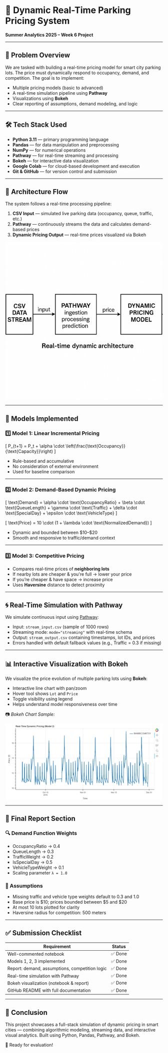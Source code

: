 # 🚗 Dynamic Real-Time Parking Pricing System

**Summer Analytics 2025 – Week 6 Project**  

---

## 📌 Problem Overview

We are tasked with building a real-time pricing model for smart city parking lots. The price must dynamically respond to occupancy, demand, and competition. The goal is to implement:

- Multiple pricing models (basic to advanced)
- A real-time simulation pipeline using **Pathway**
- Visualizations using **Bokeh**
- Clear reporting of assumptions, demand modeling, and logic


---

## 🛠️ Tech Stack Used

- **Python 3.11** — primary programming language
- **Pandas** — for data manipulation and preprocessing
- **NumPy** — for numerical operations
- **Pathway** — for real-time streaming and processing
- **Bokeh** — for interactive data visualization
- **Google Colab** — for cloud-based development and execution
- **Git & GitHub** — for version control and submission

---

## 🧭 Architecture Flow

The system follows a real-time processing pipeline:

1. **CSV Input** — simulated live parking data (occupancy, queue, traffic, etc.)
2. **Pathway** — continuously streams the data and calculates demand-based prices
3. **Dynamic Pricing Output** — real-time prices visualized via Bokeh

![Architecture Diagram](architecture.png)


---


## 🧠 Models Implemented

### 1️⃣ Model 1: Linear Incremental Pricing

\[
P_{t+1} = P_t + \alpha \cdot \left(\frac{\text{Occupancy}}{\text{Capacity}}\right)
\]

- Rule-based and accumulative
- No consideration of external environment
- Used for baseline comparison

---

### 2️⃣ Model 2: Demand-Based Dynamic Pricing

\[
\text{Demand} = \alpha \cdot \text{OccupancyRatio} + \beta \cdot \text{QueueLength} + \gamma \cdot \text{Traffic} + \delta \cdot \text{SpecialDay} + \epsilon \cdot \text{VehicleType}
\]

\[
\text{Price} = 10 \cdot (1 + \lambda \cdot \text{NormalizedDemand})
\]

- Dynamic and bounded between \$10–\$20
- Smooth and responsive to traffic/demand context

---

### 3️⃣ Model 3: Competitive Pricing

- Compares real-time prices of **neighboring lots**
- If nearby lots are cheaper & you're full → lower your price
- If you’re cheaper & have space → increase price
- Uses **Haversine** distance to detect proximity

---

## 🌀 Real-Time Simulation with Pathway

We simulate continuous input using [Pathway](https://github.com/pathwaycom/pathway):

- Input: `stream_input.csv` (sample of 1000 rows)
- Streaming mode: `mode="streaming"` with real-time schema
- Output: `stream_output.csv` containing timestamps, lot IDs, and prices
- Errors handled with default fallback values (e.g., Traffic = 0.3 if missing)

---

## 📊 Interactive Visualization with Bokeh

We visualize the price evolution of multiple parking lots using **Bokeh**:

- Interactive line chart with pan/zoom
- Hover tool shows `Lot` and `Price`
- Toggle visibility using legend
- Helps understand model responsiveness over time

📷 *Bokeh Chart Sample:*

![Real-Time Price Chart](bokeh_chart.png)  <!-- Replace with actual screenshot filename -->

---

## 🧾 Final Report Section

### 🔍 Demand Function Weights

- OccupancyRatio → 0.4  
- QueueLength → 0.3  
- TrafficWeight → 0.2  
- IsSpecialDay → 0.5  
- VehicleTypeWeight → 0.1  
- Scaling parameter `λ = 1.0`

### 🔐 Assumptions

- Missing traffic and vehicle type weights default to 0.3 and 1.0
- Base price is \$10; prices bounded between \$5 and \$20
- At most 10 lots plotted for clarity
- Haversine radius for competition: 500 meters

---

## ✅ Submission Checklist

| Requirement                                     | Status |
|------------------------------------------------|--------|
| Well-commented notebook                        | ✅ Done |
| Models 1, 2, 3 implemented                      | ✅ Done |
| Report: demand, assumptions, competition logic | ✅ Done |
| Real-time simulation with Pathway              | ✅ Done |
| Bokeh visualization (notebook & report)        | ✅ Done |
| GitHub README with full documentation          | ✅ Done |

---

## 🏁 Conclusion

This project showcases a full-stack simulation of dynamic pricing in smart cities — combining algorithmic modeling, streaming data, and interactive visual analytics. Built using Python, Pandas, Pathway, and Bokeh.

🚀 Ready for evaluation!
